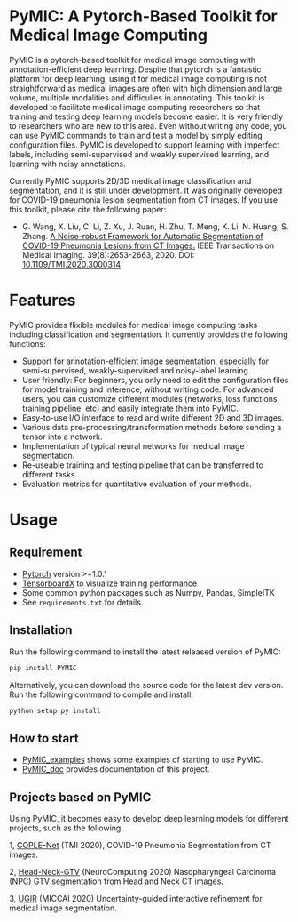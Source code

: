 # PyMIC: A Pytorch-Based Toolkit for Medical Image Computing

PyMIC is a pytorch-based toolkit for medical image computing with annotation-efficient deep learning. Despite that pytorch is a fantastic platform for deep learning, using it for medical image computing is not straightforward as medical images are often with high dimension and large volume, multiple modalities and difficulies in annotating. This toolkit is developed to facilitate medical image computing researchers so that training and testing deep learning models become easier. It is very friendly to researchers who are new to this area. Even without writing any code, you can use PyMIC commands to train and test a model by simply editing configuration files.  PyMIC is developed to support learning with imperfect labels, including semi-supervised and weakly supervised learning, and learning with noisy annotations.

Currently PyMIC supports 2D/3D medical image classification and segmentation, and it is still under development. It was originally developed for COVID-19 pneumonia lesion segmentation from CT images. If you use this toolkit, please cite the following paper:

*  G. Wang, X. Liu, C. Li, Z. Xu, J. Ruan, H. Zhu, T. Meng, K. Li, N. Huang, S. Zhang. 
[A Noise-robust Framework for Automatic Segmentation of COVID-19 Pneumonia Lesions from CT Images.][tmi2020] IEEE Transactions on Medical Imaging. 39(8):2653-2663, 2020. DOI: [10.1109/TMI.2020.3000314][tmi2020]

[tmi2020]:https://ieeexplore.ieee.org/document/9109297


# Features
PyMIC provides flixible modules for medical image computing tasks including classification and segmentation. It currently provides the following functions:
* Support for annotation-efficient image segmentation, especially for semi-supervised, weakly-supervised and noisy-label learning.
* User friendly: For beginners, you only need to edit the configuration files for model training and inference, without writing code. For advanced users, you can customize different modules (networks, loss functions, training pipeline, etc) and easily integrate them into PyMIC.
* Easy-to-use I/O interface to read and write different 2D and 3D images.
* Various data pre-processing/transformation methods before sending a tensor into a network.
* Implementation of typical neural networks for medical image segmentation.
* Re-useable training and testing pipeline that can be transferred to different tasks.
* Evaluation metrics for quantitative evaluation of your methods. 

# Usage
## Requirement
* [Pytorch][torch_link] version >=1.0.1
* [TensorboardX][tbx_link] to visualize training performance
* Some common python packages such as Numpy, Pandas, SimpleITK
* See `requirements.txt` for details.

[torch_link]:https://pytorch.org/
[tbx_link]:https://github.com/lanpa/tensorboardX 

## Installation
Run the following command to install the latest released version of PyMIC:

```bash
pip install PYMIC
```

Alternatively, you can download the source code for the latest dev version. Run the following command to compile and install:

```bash
python setup.py install
``` 

## How to start
* [PyMIC_examples][exp_link] shows some examples of starting to use PyMIC. 
* [PyMIC_doc][docs_link] provides documentation of this project. 

[docs_link]:https://pymic.readthedocs.io/en/latest/
[exp_link]:https://github.com/HiLab-git/PyMIC_examples 

## Projects based on PyMIC
Using PyMIC, it becomes easy to develop deep learning models for different projects, such as the following:

1, [COPLE-Net][coplenet] (TMI 2020), COVID-19 Pneumonia Segmentation from CT images. 

2, [Head-Neck-GTV][hn_gtv] (NeuroComputing 2020) Nasopharyngeal Carcinoma (NPC) GTV segmentation from Head and Neck CT images. 

3, [UGIR][ugir] (MICCAI 2020) Uncertainty-guided interactive refinement for medical image segmentation. 

[coplenet]:https://github.com/HiLab-git/COPLE-Net
[hn_gtv]: https://github.com/HiLab-git/Head-Neck-GTV
[ugir]: https://github.com/HiLab-git/UGIR

